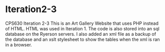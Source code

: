 # Iteration2-3
CPS630 Iteration 2-3
This is an Art Gallery Website that uses PHP instead of HTML. HTML was used in Iteration 1.
The code is also stored into an sql database on the Ryerson servers. I also added an xml file as a backup of the database 
and an xslt stylesheet to show the tables when the xml is ran in a browser.

